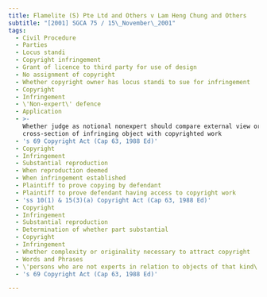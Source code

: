 ```yaml
---
title: Flamelite (S) Pte Ltd and Others v Lam Heng Chung and Others
subtitle: "[2001] SGCA 75 / 15\_November\_2001"
tags:
  - Civil Procedure
  - Parties
  - Locus standi
  - Copyright infringement
  - Grant of licence to third party for use of design
  - No assignment of copyright
  - Whether copyright owner has locus standi to sue for infringement
  - Copyright
  - Infringement
  - \'Non-expert\' defence
  - Application
  - >-
    Whether judge as notional nonexpert should compare external view or
    cross-section of infringing object with copyrighted work
  - 's 69 Copyright Act (Cap 63, 1988 Ed)'
  - Copyright
  - Infringement
  - Substantial reproduction
  - When reproduction deemed
  - When infringement established
  - Plaintiff to prove copying by defendant
  - Plaintiff to prove defendant having access to copyright work
  - 'ss 10(1) & 15(3)(a) Copyright Act (Cap 63, 1988 Ed)'
  - Copyright
  - Infringement
  - Substantial reproduction
  - Determination of whether part substantial
  - Copyright
  - Infringement
  - Whether complexity or originality necessary to attract copyright
  - Words and Phrases
  - \'persons who are not experts in relation to objects of that kind\'
  - 's 69 Copyright Act (Cap 63, 1988 Ed)'

---
```


